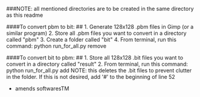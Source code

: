###NOTE: all mentioned directories are to be created in the same directory as this readme

####To convert pbm to bit: ##
	1. Generate 128x128 .pbm files in Gimp (or a similar program)
	2. Store all .pbm files you want to convert in a directory called "pbm"
	3. Create a folder called "bit"
	4. From terminal, run this command: python run_for_all.py remove

####To convert bit to pbm: ##
	1. Store all 128x128 .bit files you want to convert in a directory called "result"
	2. From terminal, run this command: python run_for_all.py add
	NOTE: this deletes the .bit files to prevent clutter in the folder. If this is not desired, add '#' to the beginning of line 52 

- amends softwaresTM
